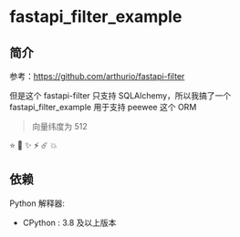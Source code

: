 # fastapi_filter_example

## 简介

参考：https://github.com/arthurio/fastapi-filter

但是这个 fastapi-filter 只支持 SQLAlchemy，所以我搞了一个 fastapi_filter_example 用于支持 peewee 这个 ORM

> 向量纬度为 512

⭐️ 🌟 ✨ ⚡️ ☄️ 💥

## 依赖

Python 解释器:

- CPython : 3.8 及以上版本

